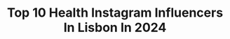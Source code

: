 ---
title: Top 10 Health Instagram Influencers In Lisbon In 2024
description: >-
  Find top health Instagram influencers in Lisbon in 2024. Most popular hashtags: #portugal #fitness #summer #beach.
platform: Instagram
hits: 4
text_top: See the most popular Instagram influencers on inBeat.
text_bottom: Our database has 4 Instagram influencers like this in Lisbon, Portugal for you to pitch.
profiles:
  - username: "the_moroccan_fit"
    fullname: >-
      ||The Warrior - المحاربة||
    bio: >-
      •Sports Lawyer ⚖️ •Law&Management 📚 •NASM & EREPS 3 Certified PT 🏋🏻‍♀️ •Certified sport nutritionist 🍏 📨Online Coaching : @coachingbyrajaa
    location: "Portugal"
    followers: 46490
    engagement: 468
    commentsToLikes: 0.025349
    id: ck9wf0eygmpq20j78hfeuxp6t
    verified: false
    hashtags: "#diet, #legs, #transformation, #discipline"
  - username: "nunoferreirapires"
    fullname: >-
      Nuno Ferreira Pires
    bio: >-
      C.E.O. SPORT•TV (P&G alumni) ⏭ Co-FOUNDER @cpo_chief_portugal_officers 🇵🇹 Elected 1/100 Most Innovative Portuguese by SIC/NOS/Expresso/PT Presidency
    location: "Portugal"
    followers: 9420
    engagement: 703
    commentsToLikes: 0.079342
    id: ck5hdt970p9bf0i11wbozazzu
    verified: false
    hashtags: "#travel, #azores, #sportv, #sporttvportugal"
  - username: "lisboalive"
    fullname: >-
      Lisboa Live
    bio: >-
      Through our lens or yours, we share LIVE photos and videos of Portugal and its amazing lifestyle. Welcome to my life 👍🏻
    location: "Portugal"
    followers: 309726
    engagement: 216
    commentsToLikes: 0.010734
    id: ck134k036wt5g0i197octrrvu
    verified: false
    hashtags: "#nature, #muitobom, #riotejo, #atlantic"
  - username: "belle_azzure"
    fullname: >-
      B E L L E    A Z Z U R E
    bio: >-
      By Dearbhla ✨Fitness | Wellbeing | Lifestyle ✨PT🏋🏽‍♀️Pre&Postnatal| Easy Food Recipes🥑⬇️ ✨Digital Marketer @Google | Wife & Mama 💙
    location: "Portugal"
    followers: 99125
    engagement: 315
    commentsToLikes: 0.149320
    id: ckap5mij9cbxe0i78crp87bo9
    verified: false
    hashtags: "#quickrecipes, #portugal, #glutenfree, #vhiwmm"
  - username: "jessiegomees"
    fullname: >-
      𝕁𝕖𝕤𝕤𝕚𝕖 𝔾 |𝔽𝕚𝕥𝕟𝕖𝕤𝕤 & ℕ𝕦𝕥𝕣𝕚𝕥𝕚𝕠𝕟|
    bio: >-
      🥑 | Healthy Lifestyle | 📍 | Coimbra, PT| 💌 | Parcerias - 📨 |
    location: "Portugal"
    followers: 13738
    engagement: 461
    commentsToLikes: 0.011011
    id: ck8t9ktoyogna0j78y8l32nfu
    verified: false
    hashtags: "#happy, #portugal, #motivation, #blonde"
  - username: "joana.ek"
    fullname: >-
      Joana Góis
    bio: >-
      • travel • lifestyle • mental health • ✈︎ flight attendant > 74 countries portuguese living in UAE
    location: "Portugal"
    followers: 105948
    engagement: 217
    commentsToLikes: 0.009520
    id: ckwvisj64vuuv0j23l38nguw2
    verified: false
    hashtags: "#emiratesbusinessclass, #rwc, #emirates, #coupletravel"
  - username: "alicetrewinnard"
    fullname: >-
      Alice Trewinnard
    bio: >-
      Beauty | Fashion | Healthy Living @tarwifoods co-founder You can also find me here 👇🏼
    location: "Portugal"
    followers: 356676
    engagement: 170
    commentsToLikes: 0.018504
    id: ck134v13sybqz0i19a00owtxx
    verified: true
    hashtags: "#nivea, #parfoisandfriends, #niveaportugal, #rvlift"
  - username: "veronicafitleea"
    fullname: >-
      Veronica Leea
    bio: >-
      I coach women to reach their fitness goals, build healthy sustainable habits & enjoy food with no restrictions! ✨🧁🍓 ↘️JOIN ONLINE COACHING ↙️
    location: "Portugal"
    followers: 102075
    engagement: 128
    commentsToLikes: 0.055981
    id: ck6trvtcs1dop0j71knsuux6g
    verified: false
    hashtags: "#fitnessjourney, #fitness, #selflovejourney, #womensbest"
  - username: "tothepointenutrition"
    fullname: >-
      Rachel Fine
    bio: >-
      MS RD CDN CEDS Dietitian for dancers🩰 Performance Nutrition + Intuitive Eating 🙋🏻‍♀️@dance_masterclass ✍🏼Dance Media The Healthy Dancer® 🔗 FREE TRIAL
    location: "Portugal"
    followers: 39163
    engagement: 162
    commentsToLikes: 0.014918
    id: ck6tkfn344lx00j714kteow87
    verified: false
    hashtags: "#yagp, #ballerinasofinstagram, #dancertips, #dancecompetition"
  - username: "inesrodrigues_all"
    fullname: >-
      Inês Rodrigues
    bio: >-
      Founder & Trainer @a__strongeryou Healthy body healthy mind 🫀🧠 6 years Team @goldnutrition_official 10% off inesrodrigues @semperfit_official
    location: "Portugal"
    followers: 92432
    engagement: 59
    commentsToLikes: 0.028830
    id: ck6txdv05x9jt0j71blpivgib
    verified: false
    hashtags: "#fitness, #estheticaligner, #beforeandafter, #pttraining"
---